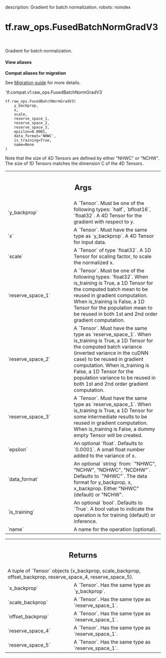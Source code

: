 description: Gradient for batch normalization.
robots: noindex

# tf.raw_ops.FusedBatchNormGradV3

<!-- Insert buttons and diff -->

<table class="tfo-notebook-buttons tfo-api nocontent" align="left">

</table>



Gradient for batch normalization.


<section class="expandable">
  <h4 class="showalways">View aliases</h4>
  <p>
<b>Compat aliases for migration</b>
<p>See
<a href="https://www.tensorflow.org/guide/migrate">Migration guide</a> for
more details.</p>
<p>`tf.compat.v1.raw_ops.FusedBatchNormGradV3`</p>
</p>
</section>

<pre class="devsite-click-to-copy prettyprint lang-py tfo-signature-link">
<code>tf.raw_ops.FusedBatchNormGradV3(
    y_backprop,
    x,
    scale,
    reserve_space_1,
    reserve_space_2,
    reserve_space_3,
    epsilon=0.0001,
    data_format=&#x27;NHWC&#x27;,
    is_training=True,
    name=None
)
</code></pre>



<!-- Placeholder for "Used in" -->

Note that the size of 4D Tensors are defined by either "NHWC" or "NCHW".
The size of 1D Tensors matches the dimension C of the 4D Tensors.

<!-- Tabular view -->
 <table class="responsive fixed orange">
<colgroup><col width="214px"><col></colgroup>
<tr><th colspan="2"><h2 class="add-link">Args</h2></th></tr>

<tr>
<td>
`y_backprop`<a id="y_backprop"></a>
</td>
<td>
A `Tensor`. Must be one of the following types: `half`, `bfloat16`, `float32`.
A 4D Tensor for the gradient with respect to y.
</td>
</tr><tr>
<td>
`x`<a id="x"></a>
</td>
<td>
A `Tensor`. Must have the same type as `y_backprop`.
A 4D Tensor for input data.
</td>
</tr><tr>
<td>
`scale`<a id="scale"></a>
</td>
<td>
A `Tensor` of type `float32`.
A 1D Tensor for scaling factor, to scale the normalized x.
</td>
</tr><tr>
<td>
`reserve_space_1`<a id="reserve_space_1"></a>
</td>
<td>
A `Tensor`. Must be one of the following types: `float32`.
When is_training is True, a 1D Tensor for the computed batch
mean to be reused in gradient computation. When is_training is
False, a 1D Tensor for the population mean to be reused in both
1st and 2nd order gradient computation.
</td>
</tr><tr>
<td>
`reserve_space_2`<a id="reserve_space_2"></a>
</td>
<td>
A `Tensor`. Must have the same type as `reserve_space_1`.
When is_training is True, a 1D Tensor for the computed batch
variance (inverted variance in the cuDNN case) to be reused in
gradient computation. When is_training is False, a 1D Tensor
for the population variance to be reused in both 1st and 2nd
order gradient computation.
</td>
</tr><tr>
<td>
`reserve_space_3`<a id="reserve_space_3"></a>
</td>
<td>
A `Tensor`. Must have the same type as `reserve_space_1`.
When is_training is True, a 1D Tensor for some intermediate results to be reused
in gradient computation. When is_training is False, a dummy empty Tensor will be
created.
</td>
</tr><tr>
<td>
`epsilon`<a id="epsilon"></a>
</td>
<td>
An optional `float`. Defaults to `0.0001`.
A small float number added to the variance of x.
</td>
</tr><tr>
<td>
`data_format`<a id="data_format"></a>
</td>
<td>
An optional `string` from: `"NHWC", "NCHW", "NDHWC", "NCDHW"`. Defaults to `"NHWC"`.
The data format for y_backprop, x, x_backprop.
Either "NHWC" (default) or "NCHW".
</td>
</tr><tr>
<td>
`is_training`<a id="is_training"></a>
</td>
<td>
An optional `bool`. Defaults to `True`.
A bool value to indicate the operation is for training (default)
or inference.
</td>
</tr><tr>
<td>
`name`<a id="name"></a>
</td>
<td>
A name for the operation (optional).
</td>
</tr>
</table>



<!-- Tabular view -->
 <table class="responsive fixed orange">
<colgroup><col width="214px"><col></colgroup>
<tr><th colspan="2"><h2 class="add-link">Returns</h2></th></tr>
<tr class="alt">
<td colspan="2">
A tuple of `Tensor` objects (x_backprop, scale_backprop, offset_backprop, reserve_space_4, reserve_space_5).
</td>
</tr>
<tr>
<td>
`x_backprop`<a id="x_backprop"></a>
</td>
<td>
A `Tensor`. Has the same type as `y_backprop`.
</td>
</tr><tr>
<td>
`scale_backprop`<a id="scale_backprop"></a>
</td>
<td>
A `Tensor`. Has the same type as `reserve_space_1`.
</td>
</tr><tr>
<td>
`offset_backprop`<a id="offset_backprop"></a>
</td>
<td>
A `Tensor`. Has the same type as `reserve_space_1`.
</td>
</tr><tr>
<td>
`reserve_space_4`<a id="reserve_space_4"></a>
</td>
<td>
A `Tensor`. Has the same type as `reserve_space_1`.
</td>
</tr><tr>
<td>
`reserve_space_5`<a id="reserve_space_5"></a>
</td>
<td>
A `Tensor`. Has the same type as `reserve_space_1`.
</td>
</tr>
</table>

